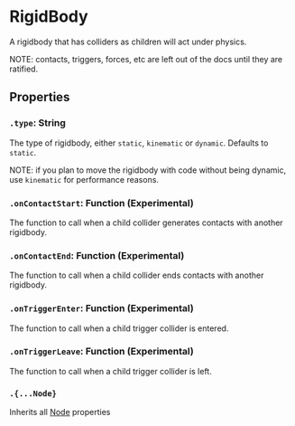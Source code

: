 # RigidBody

A rigidbody that has colliders as children will act under physics.

NOTE: contacts, triggers, forces, etc are left out of the docs until they are ratified.

## Properties

### `.type`: String

The type of rigidbody, either `static`, `kinematic` or `dynamic`. Defaults to `static`.

NOTE: if you plan to move the rigidbody with code without being dynamic, use `kinematic` for performance reasons.

### `.onContactStart`: Function (Experimental)

The function to call when a child collider generates contacts with another rigidbody.

### `.onContactEnd`: Function (Experimental)

The function to call when a child collider ends contacts with another rigidbody.

### `.onTriggerEnter`: Function (Experimental)

The function to call when a child trigger collider is entered.

### `.onTriggerLeave`: Function (Experimental)

The function to call when a child trigger collider is left.

### `.{...Node}`

Inherits all [Node](/docs/api/nodes/Node.md) properties


